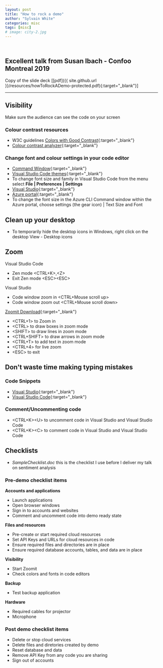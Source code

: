 ```yaml
---
layout: post
title: "How to rock a demo"
author: "Sylvain White"
categories: misc
tags: [misc]
# image: city-2.jpg
---
```

<br/>

## Excellent talk from Susan Ibach - Confoo Montreal 2019

Copy of the slide deck [[pdf]({{ site.github.url }}/resources/howToRockADemo-protected.pdf){:target="_blank"}] 

---------------------------------
## Visibility
Make sure the audience can see the code on your screen

### Colour contrast resources

* W3C guidelines [Colors with Good Contrast](https://www.w3.org/WAI/perspective-videos/contrast/){:target="_blank"}
* [Colour contrast analyzer](https://webaim.org/resources/contrastchecker/){:target="_blank"}

### Change font and colour settings in your code editor
* [Command Window](https://www.wikihow.com/Customize-the-Font-in-Windows-Command-Prompt){:target="_blank"}
* [Visual Studio Code themes](https://code.visualstudio.com/docs/getstarted/themes){:target="_blank"}
* To change font size and family in Visual Studio Code from the menu select **File | Preferences | Settings**
* [Visual Studio](https://docs.microsoft.com/en-us/visualstudio/ide/how-to-change-fonts-and-colors-in-visual-studio?view=vs-2017){:target="_blank"} 
* [Azure portal](https://azure.microsoft.com/en-us/blog/azure-portal-experience/){:target="_blank"}
* To change the font size in the Azure CLI Command window within the Azure portal, choose settings (the gear icon) | Text Size and Font

## Clean up your desktop
* To temporarily hide the desktop icons in Windows, right click on the desktop View - Desktop icons

## Zoom
Visual Studio Code
* Zen mode \<CTRL+K>,\<Z>
* Exit Zen mode \<ESC>\<ESC>

Visual Studio 
* Code window zoom in \<CTRL+Mouse scroll up>
* Code window zoom out \<CTRL+Mouse scroll down>

[Zoomit Download](https://docs.microsoft.com/en-us/sysinternals/downloads/zoomit){:target="_blank"}
* \<CTRL+1> to Zoom in 
* \<CTRL> to draw boxes in zoom mode
* \<SHIFT> to draw lines in zoom mode
* \<CTRL+SHIFT> to draw arrows in zoom mode
* \<CTRL+T> to add text in zoom mode
* \<CTRL+4> for live zoom
* \<ESC> to exit

## Don't waste time making typing mistakes

### Code Snippets
* [Visual Studio](https://docs.microsoft.com/en-us/visualstudio/ide/code-snippets?view=vs-2017){:target="_blank"}
* [Visual Studio Code](https://code.visualstudio.com/docs/editor/userdefinedsnippets){:target="_blank"}

### Comment/Uncommenting code
* \<CTRL+K>\<U> to uncomment code in Visual Studio and Visual Studio Code
* \<CTRL+K>\<C> to comment code in Visual Studio and Visual Studio Code

## Checklists
* *SampleChecklist.doc* this is the checklist I use before I deliver my talk on sentiment analysis

### Pre-demo checklist items

**Accounts and applications**
* Launch applications
* Open browser windows
* Sign in to accounts and websites
* Comment and uncomment code into demo ready state

**Files and resources**
* Pre-create or start required cloud resources
* Set API Keys and URLs for cloud resources in code
* Ensure required files and directories are in place
* Ensure required database accounts, tables, and data are in place

**Visibility**
* Start Zoomit
* Check colors and fonts in code editors

**Backup**
* Test backup application

**Hardware**
* Required cables for projector
* Microphone

### Post demo checklist items

* Delete or stop cloud services
* Delete files and diretories created by demo
* Reset database and data
* Remove API Key from any code you are sharing
* Sign out of accounts